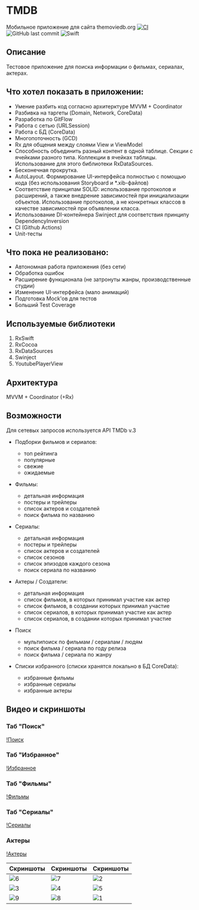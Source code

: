 # TMDB
Мобильное приложение для сайта themoviedb.org
[![CI](https://github.com/alastar13rus/TMDB/actions/workflows/CI.yml/badge.svg)](https://github.com/alastar13rus/TMDB/actions/workflows/CI.yml)
![GitHub last commit](https://img.shields.io/github/last-commit/alastar13rus/TMDB?style=plastic)
![Swift](https://img.shields.io/badge/Swift-5.3-green)


## Описание
Тестовое приложение для поиска информации о фильмах, сериалах, актерах.

## Что хотел показать в приложении:
* Умение разбить код согласно архитерктуре MVVM + Coordinator
* Разбивка на таргеты (Domain, Network, CoreData)
* Разработка по GitFlow
* Работа с сетью (URLSession)
* Работа с БД (CoreData)
* Многопоточность (GCD)
* Rx для общения между слоями View и ViewModel
* Способность объединить разный контент в одной таблице. Секции с ячейками разного типа. Коллекции в ячейках таблицы. Использование для этого библиотеки RxDataSources.
* Бесконечная прокрутка.
* AutoLayout. Формирование UI-интерфейса полностью с помощью кода (без использования Storyboard и *.xib-файлов)
* Соответствие принципам SOLID: использование протоколов и расширений, а также внедрение зависимостей при инициализации объектов. Использование протоколов, а не конкретных классов в качестве зависимостей при объявлении класса.
* Использование DI-контейнера Swinject для соответствия принципу DependencyInversion
* CI (Github Actions)
* Unit-тесты

## Что пока не реализовано:
* Автономная работа приложения (без сети)
* Обработка ошибок
* Расширение функционала (не затронуты жанры, производственные студии)
* Изменение UI-интерфейса (мало анимаций)
* Подготовка Mock'ов для тестов 
* Больший Test Coverage

## Используемые библиотеки
1. RxSwift
2. RxCocoa
3. RxDataSources
4. Swinject
5. YoutubePlayerView

## Архитектура
MVVM + Coordinator (+Rx)

## Возможности
Для сетевых запросов используется API TMDb v.3

*  Подборки фильмов и сериалов:
    * топ рейтинга
    * популярные
    * свежие
    * ожидаемые
    
* Фильмы:
    * детальная информация
    * постеры и трейлеры
    * список актеров и создателей
    * поиск фильма по названию
    
* Сериалы:
    * детальная информация
    * постеры и трейлеры
    * список актеров и создателей
    * список сезонов
    * список эпизодов каждого сезона
    * поиск сериала по названию
    
* Актеры / Создатели:
    * детальная информация
    * список фильмов, в которых принимал участие как актер
    * список фильмов, в создании которых принимал участие
    * список сериалов, в которых принимал участие как актер
    * список сериалов, в создании которых принимал участие

* Поиск
	* мультипоиск по фильмам / сериалам / людям
	* поиск фильма / сериала по году релиза
	* поиск фильма / сериала по жанру
    
* Списки избранного (списки хранятся локально в БД CoreData):
    * избранные фильмы
    * избранные сериалы
    * избранные актеры

## Видео и скриншоты

### Таб "Поиск"

[!Поиск](https://user-images.githubusercontent.com/31746929/121350253-1b17ed00-c933-11eb-8e0e-77c29fd65137.mp4)

### Таб "Избранное"

[!Избранное](https://user-images.githubusercontent.com/31746929/121350471-692cf080-c933-11eb-845b-78c0b29ae9b0.mp4)

### Таб "Фильмы"

[!Фильмы](https://user-images.githubusercontent.com/31746929/121350321-31be4400-c933-11eb-8ea2-30f8b19ac474.mp4)

### Таб "Сериалы"

[!Сериалы](https://user-images.githubusercontent.com/31746929/121350420-55818a00-c933-11eb-8d87-17de1bd07903.mp4)

### Актеры

[!Актеры](https://user-images.githubusercontent.com/31746929/121350488-6df1a480-c933-11eb-996e-ab6fad8b8bf8.mp4)

Скриншоты | Скриншоты | Скриншоты
------------ | ------------- | -------------
![6](https://user-images.githubusercontent.com/31746929/121351024-fec88000-c933-11eb-9db6-601b83524586.png) | ![7](https://user-images.githubusercontent.com/31746929/121351032-00924380-c934-11eb-98b2-47208112c176.png) | ![2](https://user-images.githubusercontent.com/31746929/121351006-fb34f900-c933-11eb-8597-f2c00fd52106.png)
![3](https://user-images.githubusercontent.com/31746929/121351010-fbcd8f80-c933-11eb-9165-244f3a98484c.png) | ![4](https://user-images.githubusercontent.com/31746929/121351014-fc662600-c933-11eb-9bc4-9c8ea448b51e.png) | ![5](https://user-images.githubusercontent.com/31746929/121351019-fcfebc80-c933-11eb-9492-5032deb6e948.png)
![9](https://user-images.githubusercontent.com/31746929/121351045-0425ca80-c934-11eb-8c7d-ce3a4b781971.png) | ![8](https://user-images.githubusercontent.com/31746929/121351039-02f49d80-c934-11eb-9d95-bb789a3154cc.png) | ![1](https://user-images.githubusercontent.com/31746929/121350998-fa03cc00-c933-11eb-8f42-b38d40f84d59.png)

